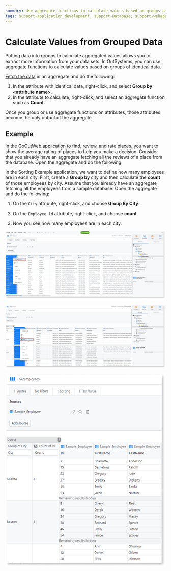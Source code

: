 ```yaml
---
summary: Use aggregate functions to calculate values based on groups of identical data.
tags: support-application_development; support-Database; support-webapps
---
```


# Calculate Values from Grouped Data

Putting data into groups to calculate aggregated values allows you to extract more information from your data sets. In OutSystems, you can use aggregate functions to calculate values based on groups of identical data.

[Fetch the data](<fetch-display.md>) in an aggregate and do the following:

1. In the attribute with identical data, right-click, and select **Group by &lt;attribute name&gt;**.
1. In the attribute to calculate, right-click, and select an aggregate function such as **Count**.

Once you group or use aggregate functions on attributes, those attributes become the only output of the aggregate.

## Example

In the GoOutWeb application to find, review, and rate places, you want to show the average rating of places to help you make a decision. Consider that you already have an aggregate fetching all the reviews of a place from the database. Open the aggregate and do the following:
<!-- // I am here -->
In the Sorting Example application, we want to define how many employees are in each city. First, create a **Group by** city and then calculate the **count** of those employees by city. Assume that you already have an aggregate fetching all the employees from a sample database. Open the aggregate and do the following:


1. On the `City` attribute, right-click, and choose **Group By City**.

1. On the `Employee Id` attribute, right-click, and choose **count**.

1. Now you see how many employees are in each city.


![Group by city](images/group-calculate-ex-ss.png)

![Count employees](images/group-calculate-ex1-ss.png)

![Employees per city](images/group-calculate-ex2-ss.png)

